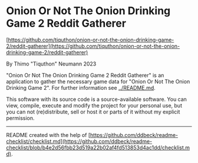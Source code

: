 # Onion Or Not The Onion Drinking Game 2 Reddit Gatherer

[https://github.com/tiquthon/onion-or-not-the-onion-drinking-game-2/reddit-gatherer](https://github.com/tiquthon/onion-or-not-the-onion-drinking-game-2/reddit-gatherer)

By Thimo "Tiquthon" Neumann 2023

"Onion Or Not The Onion Drinking Game 2 Reddit Gatherer" is an application to gather the necessary game data for "Onion Or Not The Onion Drinking Game 2".
For further information see [../README.md](../README.md).

This software with its source code is a source-available software.
You can view, compile, execute and modify the project for your personal use, but you can not (re)distribute, sell or host it or parts of it without my explicit permission.

---

README created with the help of [https://github.com/ddbeck/readme-checklist/checklist.md](https://github.com/ddbeck/readme-checklist/blob/b4e2d56fbb23d519a22b02af4fd513853d4ac1dd/checklist.md).

